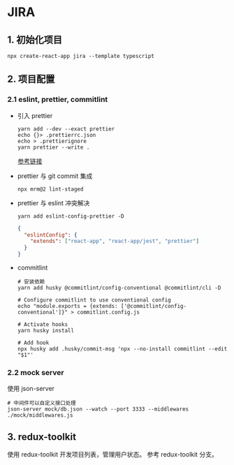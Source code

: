 # JIRA

## 1. 初始化项目

```shell
npx create-react-app jira --template typescript
```

## 2. 项目配置

### 2.1 eslint, prettier, commitlint

- 引入 prettier

  ```shell
  yarn add --dev --exact prettier
  echo {}> .prettierrc.json
  echo > .prettierignore
  yarn prettier --write .
  ```

  [参考链接](https://prettier.io/docs/en/install.html)

- prettier 与 git commit 集成

  ```shell
  npx mrm@2 lint-staged
  ```

- prettier 与 eslint 冲突解决

  ```shell
  yarn add eslint-config-prettier -D
  ```

  ```json
  {
    "eslintConfig": {
      "extends": ["react-app", "react-app/jest", "prettier"]
    }
  }
  ```

- commitlint

  ```shell
  # 安装依赖
  yarn add husky @commitlint/config-conventional @commitlint/cli -D

  # Configure commitlint to use conventional config
  echo "module.exports = {extends: ['@commitlint/config-conventional']}" > commitlint.config.js

  # Activate hooks
  yarn husky install

  # Add hook
  npx husky add .husky/commit-msg 'npx --no-install commitlint --edit "$1"'
  ```

### 2.2 mock server

使用 json-server

```shell
# 中间件可以自定义接口处理
json-server mock/db.json --watch --port 3333 --middlewares ./mock/middlewares.js
```

## 3. redux-toolkit

使用 redux-toolkit 开发项目列表，管理用户状态。
参考 redux-toolkit 分支。
